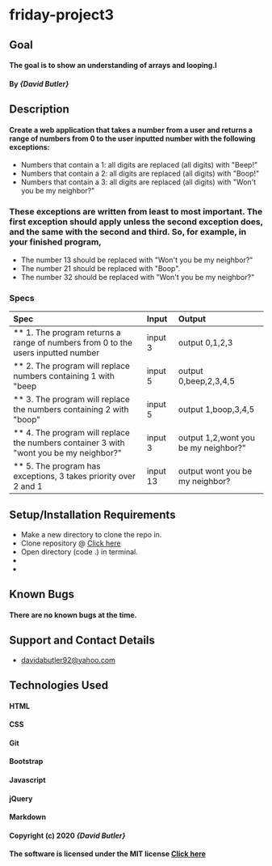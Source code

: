 # friday-project3
## Goal 

#### The goal is to show an understanding of arrays and looping.l
#### By _**{David Butler}**_

## Description
#### Create a web application that takes a number from a user and returns a range of numbers from 0 to the user inputted number with the following exceptions:

* Numbers that contain a 1: all digits are replaced (all digits) with "Beep!"
* Numbers that contain a 2: all digits are replaced (all digits) with "Boop!"
* Numbers that contain a 3: all digits are replaced (all digits) with "Won't you be my neighbor?"

### These exceptions are written from least to most important. The first exception should apply unless the second exception does, and the same with the second and third. So, for example, in your finished program,

* The number 13 should be replaced with "Won't you be my neighbor?"
* The number 21 should be replaced with "Boop".
* The number 32 should be replaced with "Won't you be my neighbor?"

### Specs
| Spec | Input | Output |
| :-------------     | :------------- | :------------- |
| ** 1. The program returns a range of numbers from 0 to the users inputted number | input 3 | output 0,1,2,3
| ** 2. The program will replace numbers containing 1 with "beep | input 5 | output  0,beep,2,3,4,5 |
| ** 3. The program will replace the numbers containing 2 with "boop" | input 5  | output  1,boop,3,4,5 |
| ** 4. The program will replace the numbers container 3 with "wont you be my neighbor?" | input 3 | output  1,2,wont you be my neighbor?" |
| ** 5. The program has exceptions, 3 takes priority over 2 and 1 | input 13 | output wont you be my neighbor? |
  
## Setup/Installation Requirements
* Make a new directory to clone the repo in.
* Clone repository @ [Click here](https://github.com/davidabutler92/friday-project3.git)
* Open directory (code .) in terminal.
*   
* 

## Known Bugs 
#### There are no known bugs at the time.

## Support and Contact Details
* davidabutler92@yahoo.com

## Technologies Used 
#### HTML
#### CSS
#### Git 
#### Bootstrap
#### Javascript
#### jQuery 
#### Markdown

#### Copyright (c) 2020 **_{David Butler}_**
#### The software is licensed under the MIT license [Click here](LICENSE.md)
